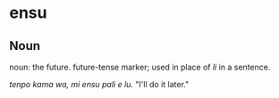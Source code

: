 ensu
===

Noun
---

noun: the future. future-tense marker; used in place of *li* in a sentence.

*tenpo kama wa, mi ensu pali e lu.* "I'll do it later."